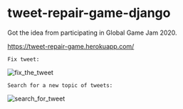 # tweet-repair-game-django

Got the idea from participating in Global Game Jam 2020.

https://tweet-repair-game.herokuapp.com/

```Fix tweet:```

![fix_the_tweet](https://user-images.githubusercontent.com/49783296/113652550-142cee00-96e8-11eb-8d66-19062dc4991b.gif)

```Search for a new topic of tweets:```

![search_for_tweet](https://user-images.githubusercontent.com/49783296/113653034-1e9bb780-96e9-11eb-8121-cc9c49c297ca.gif)

